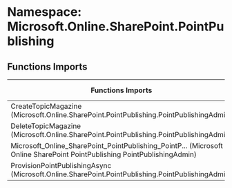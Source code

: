 # Namespace: Microsoft.Online.SharePoint.PointPublishing

## Functions Imports

Functions Imports | SPO | SP 2019 | SP 2016 | SP 2013
----------|:---:|:-------:|:-------:|:-------:
CreateTopicMagazine (Microsoft.Online.SharePoint.PointPublishing.PointPublishingAdmin) | ✅ | ❌ | ❌ | ❌
DeleteTopicMagazine (Microsoft.Online.SharePoint.PointPublishing.PointPublishingAdmin) | ✅ | ❌ | ❌ | ❌
<span title="Microsoft_Online_SharePoint_PointPublishing_PointPublishingAdmin">Microsoft_Online_SharePoint_PointPublishing_PointP...</span> (Microsoft Online SharePoint PointPublishing PointPublishingAdmin) | ✅ | ❌ | ❌ | ❌
ProvisionPointPublishingAsync (Microsoft.Online.SharePoint.PointPublishing.PointPublishingAdmin) | ✅ | ❌ | ❌ | ❌